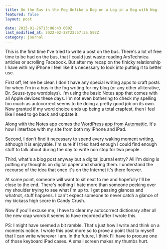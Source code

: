```yaml
---
title: On the Bus in the Fog Unlike a Dog on a Log in a Bog with Nog
featured: false
layout: post

date: 2015-01-26T13:06:43.000Z
last_modified_at: 2022-02-28T22:57:35.592Z
category: journal
---
```


This is the first time I've tried to write a post on the bus. There's a lot of free time to be had on the bus, that I could just waste reading ArsTechnica articles or scrolling Facebook. But after my recap on the finicky relationship I have with my iPhone I feel like it's necessary to look into putting it to better use.

First off, let me be clear. I don't have any special writing apps to craft posts for when I'm in a bus in the fog writing for my blog (or any other alliterative, Dr. Seuss-type wordplays). I'm using the basic Notes app that comes with all Apple devices these days. I'm not even bothering to check my spelling too much as autocorrect seems to be doing a pretty good job on its own. Now granted if my word choice ends up being a total crapfest, then I feel like I need to go back and update it.

Along with the Notes app comes the [WordPress app from Automattic](https://appsto.re/us/i9Mau.i). It's how I interface with my site from both my iPhone and iPad.

Second, I don't find it necessary to spend every waking moment writing, although it is enjoyable. I'm sure if I tried hard enough I could find enough stuff to talk about during the day to write non stop for two people.

Third, what's a blog post anyway but a digital journal entry? All I'm doing is putting my thoughts on digital paper and sharing them. I understand the recourse of the idea that once it's on the Internet it's there forever.

At some point, someone will want to sit next to me and hopefully I'll be close to the end. There's nothing I hate more than someone peeking over my shoulder trying to see what I'm up to. I get passing glances and whatnot, stuff happens. I can't expect someone to never catch a glance of my kickass high score in Candy Crush.

Now if you'll excuse me, I have to clear my autocorrect dictionary after all the new crap words it seems to have recorded after I wrote this.

PS: I might have seemed a bit ramble. That's just how I write and think on a moments notice. I wrote this post more so to prove a point that to myself that I can write wherever I am. In the future, I think I'll have to procure one of those keyboard iPad cases. A small screen makes my thumbs hurt.


